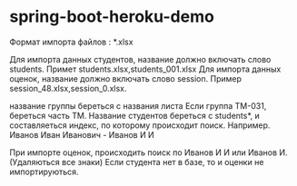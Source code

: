 # spring-boot-heroku-demo

Формат импорта файлов : *.xlsx

Для импорта данных студентов, название должно включать слово students. Примет students.xlsx,students_001.xlsx
Для импорта данных оценок, название должно включать слово session. Пример session_48.xlsx,session_0.xlsx.

название группы береться с названия листа Если группа ТМ-031, береться часть ТМ.
Название студентов береться с students*, и составляеться индекс, по которому происходит поиск.
Например. Иванов Иван Иванович - Иванов И И

При импорте оценок, происходить поиск по Иванов И И или Иванов И.(Удаляються все знаки) Если студента нет в базе, то и оценки не импортируються.
